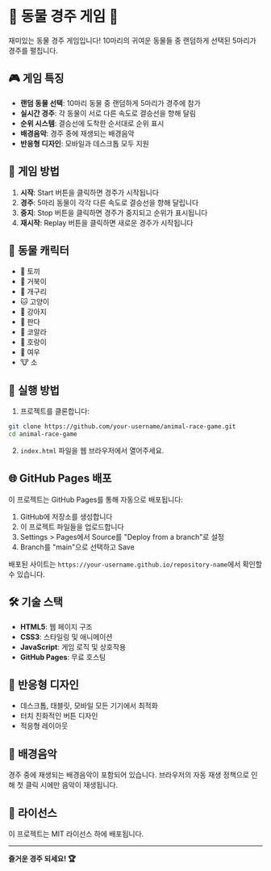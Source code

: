 # 🐾 동물 경주 게임 🏁

재미있는 동물 경주 게임입니다! 10마리의 귀여운 동물들 중 랜덤하게 선택된 5마리가 경주를 펼칩니다.

## 🎮 게임 특징

- **랜덤 동물 선택**: 10마리 동물 중 랜덤하게 5마리가 경주에 참가
- **실시간 경주**: 각 동물이 서로 다른 속도로 결승선을 향해 달림
- **순위 시스템**: 결승선에 도착한 순서대로 순위 표시
- **배경음악**: 경주 중에 재생되는 배경음악
- **반응형 디자인**: 모바일과 데스크톱 모두 지원

## 🎯 게임 방법

1. **시작**: Start 버튼을 클릭하면 경주가 시작됩니다
2. **경주**: 5마리 동물이 각각 다른 속도로 결승선을 향해 달립니다
3. **중지**: Stop 버튼을 클릭하면 경주가 중지되고 순위가 표시됩니다
4. **재시작**: Replay 버튼을 클릭하면 새로운 경주가 시작됩니다

## 🐰 동물 캐릭터

- 🐰 토끼
- 🐢 거북이  
- 🐸 개구리
- 🐱 고양이
- 🐶 강아지
- 🐼 판다
- 🐨 코알라
- 🐯 호랑이
- 🦊 여우
- 🐮 소

## 🚀 실행 방법

1. 프로젝트를 클론합니다:
```bash
git clone https://github.com/your-username/animal-race-game.git
cd animal-race-game
```

2. `index.html` 파일을 웹 브라우저에서 열어주세요.

## 🌐 GitHub Pages 배포

이 프로젝트는 GitHub Pages를 통해 자동으로 배포됩니다:

1. GitHub에 저장소를 생성합니다
2. 이 프로젝트 파일들을 업로드합니다
3. Settings > Pages에서 Source를 "Deploy from a branch"로 설정
4. Branch를 "main"으로 선택하고 Save

배포된 사이트는 `https://your-username.github.io/repository-name`에서 확인할 수 있습니다.

## 🛠️ 기술 스택

- **HTML5**: 웹 페이지 구조
- **CSS3**: 스타일링 및 애니메이션
- **JavaScript**: 게임 로직 및 상호작용
- **GitHub Pages**: 무료 호스팅

## 📱 반응형 디자인

- 데스크톱, 태블릿, 모바일 모든 기기에서 최적화
- 터치 친화적인 버튼 디자인
- 적응형 레이아웃

## 🎵 배경음악

경주 중에 재생되는 배경음악이 포함되어 있습니다. 브라우저의 자동 재생 정책으로 인해 첫 클릭 시에만 음악이 재생됩니다.

## 📄 라이선스

이 프로젝트는 MIT 라이선스 하에 배포됩니다.

---

**즐거운 경주 되세요! 🏆** 